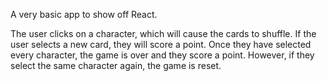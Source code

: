 A very basic app to show off React.

The user clicks on a character, which will cause the cards to shuffle. If the user selects a new card, they will score a point. 
Once they have selected every character, the game is over and they score a point. 
However, if they select the same character again, the game is reset. 